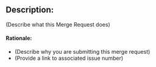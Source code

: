 ## Description:

(Describe what this Merge Request does)

#### Rationale:

* (Describe why you are submitting this merge request)
* (Provide a link to associated issue number)



